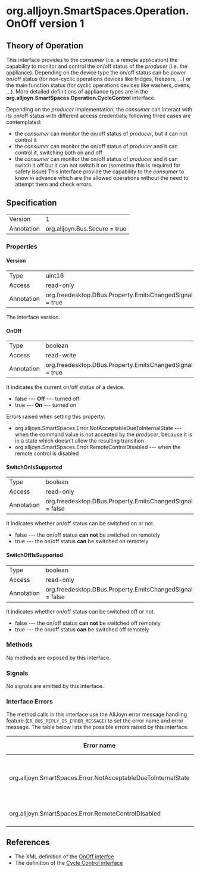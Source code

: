 # org.alljoyn.SmartSpaces.Operation.OnOff version 1

## Theory of Operation

This interface provides to the _consumer_ (i.e. a remote application) the
capability to monitor and control the on/off status of the _producer_ (i.e. the
appliance).
Depending on the device type the on/off status can be power on/off status (for
non-cyclic operations devices like fridges, freezers, ...) or the main function
status (for cyclic operations devices like washers, ovens, ...). More detailed
definitions of appliance types are in the
**org.alljoyn.SmartSpaces.Operation.CycleControl** interface.

Depending on the _producer_ implementation, the _consumer_ can interact with its
on/off status with different access credentials; following three cases are
contemplated:
  * the _consumer_ can monitor the on/off status of _producer_, but it can not
    control it
  * the _consumer_ can monitor the on/off status of _producer_ and it can
    control it, switching both on and   off
  * the _consumer_ can monitor the on/off status of _producer_ and it can switch
    it off but it can not switch it on (sometime this is required for safety
    issue)
This interface provide the capability to the _consumer_ to know in advance which
are the allowed operations without the need to attempt them and check errors.


## Specification

|            |                               |
| ---------- | ----------------------------- |
| Version    | 1                             |
| Annotation | org.alljoyn.Bus.Secure = true |

### Properties

#### Version

|            |                                                         |
| ---------- | ------------------------------------------------------- |
| Type       | uint16                                                  |
| Access     | read-only                                               |
| Annotation | org.freedesktop.DBus.Property.EmitsChangedSignal = true |

The interface version.

#### OnOff

|            |                                                         |
| ---------- | ------------------------------------------------------- |
| Type       | boolean                                                 |
| Access     | read-write                                              |
| Annotation | org.freedesktop.DBus.Property.EmitsChangedSignal = true |

It indicates the current on/off status of a device.

  * false --- **Off** --- turned off
  * true --- **On** --- turned on

Errors raised when setting this property:

  * org.alljoyn.SmartSpaces.Error.NotAcceptableDueToInternalState --- when the
    command value is not accepted by the _producer_, because it is in a state
    which doesn't allow the resulting transition
  * org.alljoyn.SmartSpaces.Error.RemoteControlDisabled --- when the remote
    control is disabled

#### SwitchOnIsSupported

|            |                                                          |
| ---------- | -------------------------------------------------------- |
| Type       | boolean                                                  |
| Access     | read-only                                                |
| Annotation | org.freedesktop.DBus.Property.EmitsChangedSignal = false |

It indicates whether on/off status can be switched on or not.

  * false --- the on/off status **can not** be switched on remotely
  * true --- the on/off status **can** be switched on remotely

#### SwitchOffIsSupported

|            |                                                          |
| ---------- | -------------------------------------------------------- |
| Type       | boolean                                                  |
| Access     | read-only                                                |
| Annotation | org.freedesktop.DBus.Property.EmitsChangedSignal = false |

It indicates whether on/off status can be switched off or not.

  * false --- the on/off status **can not** be switched off remotely
  * true --- the on/off status **can** be switched off remotely

### Methods

No methods are exposed by this interface.

### Signals

No signals are emitted by this interface.

### Interface Errors

The method calls in this interface use the AllJoyn error message handling
feature (`ER_BUS_REPLY_IS_ERROR_MESSAGE`) to set the error name and error
message. The table below lists the possible errors raised by this interface.

| Error name                                                    | Error message                                     |
|---------------------------------------------------------------|---------------------------------------------------|
| org.alljoyn.SmartSpaces.Error.NotAcceptableDueToInternalState | The value is not acceptable due to internal state |
| org.alljoyn.SmartSpaces.Error.RemoteControlDisabled           | Remote control disabled                           |

## References

  * The XML definition of the [OnOff interfce](OnOff-v1.xml)
  * The definition of the [Cycle Control interface](/org.alljoyn.SmartSpaces.Operation/CycleControl-v1)